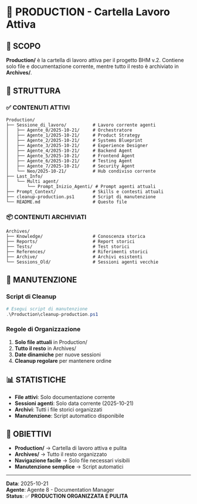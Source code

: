 # 📁 PRODUCTION - Cartella Lavoro Attiva

## 🎯 SCOPO
**Production/** è la cartella di lavoro attiva per il progetto BHM v.2. Contiene solo file e documentazione corrente, mentre tutto il resto è archiviato in **Archives/**.

## 📂 STRUTTURA

### **✅ CONTENUTI ATTIVI**
```
Production/
├── Sessione_di_lavoro/          # Lavoro corrente agenti
│   ├── Agente_0/2025-10-21/     # Orchestratore
│   ├── Agente_1/2025-10-21/     # Product Strategy
│   ├── Agente_2/2025-10-21/     # Systems Blueprint
│   ├── Agente_3/2025-10-21/     # Experience Designer
│   ├── Agente_4/2025-10-21/     # Backend Agent
│   ├── Agente_5/2025-10-21/     # Frontend Agent
│   ├── Agente_6/2025-10-21/     # Testing Agent
│   ├── Agente_7/2025-10-21/     # Security Agent
│   └── Neo/2025-10-21/          # Hub condiviso corrente
├── Last_Info/
│   └── Multi agent/
│       └── Prompt_Inizio_Agenti/ # Prompt agenti attuali
├── Prompt_Context/              # Skills e contesti attuali
├── cleanup-production.ps1       # Script di manutenzione
└── README.md                    # Questo file
```

### **📦 CONTENUTI ARCHIVIATI**
```
Archives/
├── Knowledge/                   # Conoscenza storica
├── Reports/                     # Report storici
├── Tests/                       # Test storici
├── References/                  # Riferimenti storici
├── Archive/                     # Archivi esistenti
└── Sessions_Old/                # Sessioni agenti vecchie
```

## 🔄 MANUTENZIONE

### **Script di Cleanup**
```powershell
# Esegui script di manutenzione
.\Production\cleanup-production.ps1
```

### **Regole di Organizzazione**
1. **Solo file attuali** in Production/
2. **Tutto il resto** in Archives/
3. **Date dinamiche** per nuove sessioni
4. **Cleanup regolare** per mantenere ordine

## 📊 STATISTICHE

- **File attivi**: Solo documentazione corrente
- **Sessioni agenti**: Solo data corrente (2025-10-21)
- **Archivi**: Tutti i file storici organizzati
- **Manutenzione**: Script automatico disponibile

## 🎯 OBIETTIVI

- **Production/** → Cartella di lavoro attiva e pulita
- **Archives/** → Tutto il resto organizzato
- **Navigazione facile** → Solo file necessari visibili
- **Manutenzione semplice** → Script automatici

---
**Data**: 2025-10-21  
**Agente**: Agente 8 - Documentation Manager  
**Status**: ✅ **PRODUCTION ORGANIZZATA E PULITA**
